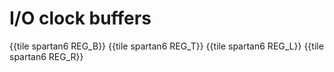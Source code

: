 # I/O clock buffers


{{tile spartan6 REG_B}}
{{tile spartan6 REG_T}}
{{tile spartan6 REG_L}}
{{tile spartan6 REG_R}}
